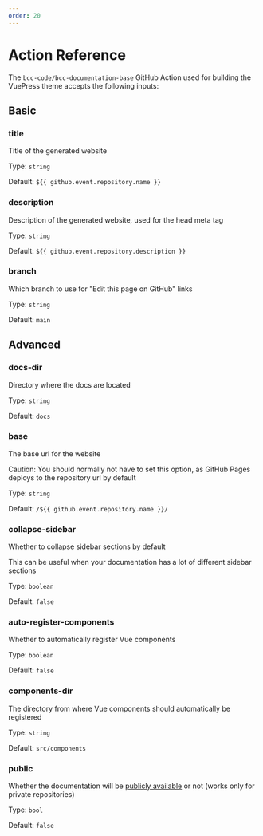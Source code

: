 ```yaml
---
order: 20
---
```


# Action Reference
The `bcc-code/bcc-documentation-base` GitHub Action used for building the VuePress theme accepts the following inputs:

## Basic
### title <Badge type="tip" text="required" vertical="middle" />
Title of the generated website

Type: `string`

Default: `${{ github.event.repository.name }}`

### description <Badge type="tip" text="required" vertical="middle" />
Description of the generated website, used for the head meta tag

Type: `string`

Default: `${{ github.event.repository.description }}`
  
### branch
Which branch to use for "Edit this page on GitHub" links

Type: `string`

Default: `main`

## Advanced
### docs-dir
Directory where the docs are located

Type: `string`

Default: `docs`

### base
The base url for the website

Caution: You should normally not have to set this option, as GitHub Pages deploys to the repository url by default

Type: `string`

Default: `/${{ github.event.repository.name }}/`

### collapse-sidebar
Whether to collapse sidebar sections by default

This can be useful when your documentation has a lot of different sidebar sections

Type: `boolean`

Default: `false`

### auto-register-components
Whether to automatically register Vue components

Type: `boolean`

Default: `false`

### components-dir
The directory from where Vue components should automatically be registered

Type: `string`

Default: `src/components`

### public <Badge type="warning" text="v3 or later" vertical="middle" />
Whether the documentation will be [publicly available](./README.md#make-documentation-publicly-available) or not (works only for private repositories)

Type: `bool`

Default: `false`